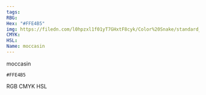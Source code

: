 ```yaml
---
tags:
RBG:
Hex: "#FFE4B5"
img: https://filedn.com/l0hpzxl1f01yT7GHxtF8cyk/Color%20Snake/standard_csv_to_svg/#FFE4B5.svg
CMYK:
HSL:
Name: moccasin
---
```

moccasin
```palette
#FFE4B5
```
RGB
CMYK
HSL